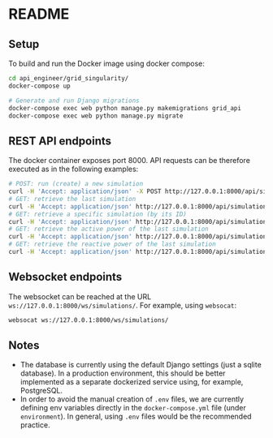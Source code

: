 # README

## Setup

To build and run the Docker image using docker compose:

```sh
cd api_engineer/grid_singularity/
docker-compose up

# Generate and run Django migrations
docker-compose exec web python manage.py makemigrations grid_api
docker-compose exec web python manage.py migrate
```


## REST API endpoints

The docker container exposes port 8000. API requests can be therefore executed as in the following examples:

```sh
# POST: run (create) a new simulation
curl -H 'Accept: application/json' -X POST http://127.0.0.1:8000/api/simulations/
# GET: retrieve the last simulation
curl -H 'Accept: application/json' http://127.0.0.1:8000/api/simulations/last
# GET: retrieve a specific simulation (by its ID)
curl -H 'Accept: application/json' http://127.0.0.1:8000/api/simulations/1
# GET: retrieve the active power of the last simulation
curl -H 'Accept: application/json' http://127.0.0.1:8000/api/simulations/last_active_power
# GET: retrieve the reactive power of the last simulation
curl -H 'Accept: application/json' http://127.0.0.1:8000/api/simulations/last_reactive_power
```

## Websocket endpoints

The websocket can be reached at the URL `ws://127.0.0.1:8000/ws/simulations/`. For example, using `websocat`:

```sh
websocat ws://127.0.0.1:8000/ws/simulations/
```




## Notes

- The database is currently using the default Django settings (just a sqlite database). In a production environment, this should be better implemented as a separate dockerized service using, for example, PostgreSQL.
- In order to avoid the manual creation of `.env` files, we are currently defining env variables directly in the `docker-compose.yml` file (under `environment`). In general, using `.env` files would be the recommended practice.
